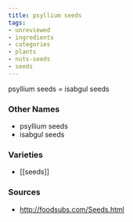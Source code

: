 ```yaml
---
title: psyllium seeds
tags:
- unreviewed
- ingredients
- categories
- plants
- nuts-seeds
- seeds
---
```

psyllium seeds = isabgul seeds

### Other Names

* psyllium seeds
* isabgul seeds

### Varieties

* [[seeds]]

### Sources
* http://foodsubs.com/Seeds.html

